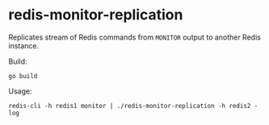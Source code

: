 redis-monitor-replication
=========================

Replicates stream of Redis commands from `MONITOR` output to another Redis instance.

Build:
```
go build
```

Usage:
```
redis-cli -h redis1 monitor | ./redis-monitor-replication -h redis2 -log
```
